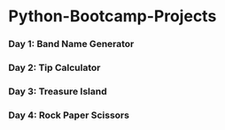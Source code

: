 # Python-Bootcamp-Projects

### Day 1: Band Name Generator
### Day 2: Tip Calculator
### Day 3: Treasure Island
### Day 4: Rock Paper Scissors
